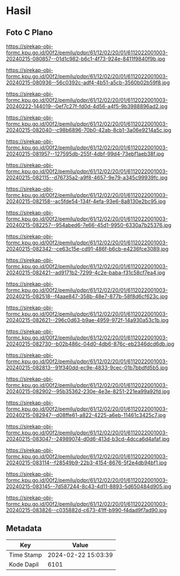 # Hasil

## Foto C Plano

https://sirekap-obj-formc.kpu.go.id/00f2/pemilu/pdpr/61/12/02/20/01/6112022001003-20240215-080857--01d1c982-b6c1-4f73-924e-8411f9840f9b.jpg

https://sirekap-obj-formc.kpu.go.id/00f2/pemilu/pdpr/61/12/02/20/01/6112022001003-20240215-080936--56c0392c-adf4-4b51-a5cb-3560b02b59f8.jpg

https://sirekap-obj-formc.kpu.go.id/00f2/pemilu/pdpr/61/12/02/20/01/6112022001003-20240222-144019--0ef7c27f-fd0d-4d56-a4f5-9b3988896ad2.jpg

https://sirekap-obj-formc.kpu.go.id/00f2/pemilu/pdpr/61/12/02/20/01/6112022001003-20240215-082040--c98b6896-70b0-42ab-8cb1-3a06e9214a5c.jpg

https://sirekap-obj-formc.kpu.go.id/00f2/pemilu/pdpr/61/12/02/20/01/6112022001003-20240215-081957--127595db-255f-4dbf-99d4-73ebf1aeb38f.jpg

https://sirekap-obj-formc.kpu.go.id/00f2/pemilu/pdpr/61/12/02/20/01/6112022001003-20240215-082115--d76735a2-a9f8-4657-9e79-a345c99939fc.jpg

https://sirekap-obj-formc.kpu.go.id/00f2/pemilu/pdpr/61/12/02/20/01/6112022001003-20240215-082158--ac5fde54-134f-4efa-93e6-8a8130e2bc95.jpg

https://sirekap-obj-formc.kpu.go.id/00f2/pemilu/pdpr/61/12/02/20/01/6112022001003-20240215-082257--954abed6-7e66-45d1-9950-6330a7b25376.jpg

https://sirekap-obj-formc.kpu.go.id/00f2/pemilu/pdpr/61/12/02/20/01/6112022001003-20240215-082342--ce63c15e-cd91-486f-b6cb-e4236fce3089.jpg

https://sirekap-obj-formc.kpu.go.id/00f2/pemilu/pdpr/61/12/02/20/01/6112022001003-20240215-082421--ad9171b2-7299-4c2e-baba-f31c58cf7ea4.jpg

https://sirekap-obj-formc.kpu.go.id/00f2/pemilu/pdpr/61/12/02/20/01/6112022001003-20240215-082518--f4aae847-358b-48e7-877b-58f8d6cf623c.jpg

https://sirekap-obj-formc.kpu.go.id/00f2/pemilu/pdpr/61/12/02/20/01/6112022001003-20240215-082621--296c0d63-b9ae-4959-972f-14a930a53c1b.jpg

https://sirekap-obj-formc.kpu.go.id/00f2/pemilu/pdpr/61/12/02/20/01/6112022001003-20240215-082730--b02b486c-04d0-4db6-876c-eb2346dcd6db.jpg

https://sirekap-obj-formc.kpu.go.id/00f2/pemilu/pdpr/61/12/02/20/01/6112022001003-20240215-082813--91f340dd-ec9e-4833-9cec-01b7bbdfd5b5.jpg

https://sirekap-obj-formc.kpu.go.id/00f2/pemilu/pdpr/61/12/02/20/01/6112022001003-20240215-082902--95b35362-230e-4e3e-8251-221ea99a92fd.jpg

https://sirekap-obj-formc.kpu.go.id/00f2/pemilu/pdpr/61/12/02/20/01/6112022001003-20240215-082947--d08ffe61-a822-4225-a6eb-11461c3425c7.jpg

https://sirekap-obj-formc.kpu.go.id/00f2/pemilu/pdpr/61/12/02/20/01/6112022001003-20240215-083047--24989074-d0d6-413d-b3cd-4dcca6d4afaf.jpg

https://sirekap-obj-formc.kpu.go.id/00f2/pemilu/pdpr/61/12/02/20/01/6112022001003-20240215-083114--f28549b9-22b3-4154-8676-5f2e4db94bf1.jpg

https://sirekap-obj-formc.kpu.go.id/00f2/pemilu/pdpr/61/12/02/20/01/6112022001003-20240215-083145--7d587244-8c43-4d11-8893-5d650484d905.jpg

https://sirekap-obj-formc.kpu.go.id/00f2/pemilu/pdpr/61/12/02/20/01/6112022001003-20240215-083826--c035882d-c673-41ff-b990-f4dad9f7ad90.jpg


## Metadata

| Key        | Value               |
| ---------- | ------------------- |
| Time Stamp | 2024-02-22 15:03:39 |
| Kode Dapil | 6101                |



